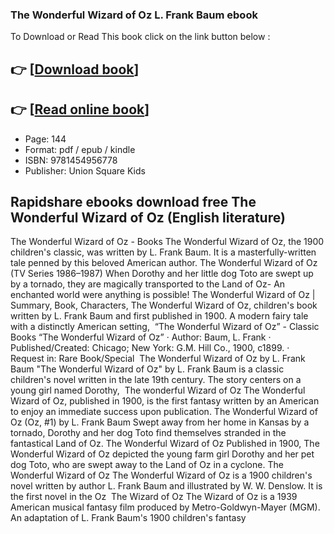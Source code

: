 ### The Wonderful Wizard of Oz L. Frank Baum ebook

To Download or Read This book click on the link button below :

## 👉  [**[Download book](http://ebooksharez.info/download.php?group=book&from=github.com&id=717445&lnk=1063 "Download book")**]

## 👉  [**[Read online book](http://ebooksharez.info/download.php?group=book&from=github.com&id=717445&lnk=1063 "Read online book")**]


* Page: 144
* Format: pdf / epub / kindle
* ISBN: 9781454956778
* Publisher: Union Square Kids



## Rapidshare ebooks download free The Wonderful Wizard of Oz (English literature)



 The Wonderful Wizard of Oz - Books The Wonderful Wizard of Oz, the 1900 children&#039;s classic, was written by L. Frank Baum. It is a masterfully-written tale penned by this beloved American author.
 The Wonderful Wizard of Oz (TV Series 1986–1987) When Dorothy and her little dog Toto are swept up by a tornado, they are magically transported to the Land of Oz- An enchanted world were anything is possible!
 The Wonderful Wizard of Oz | Summary, Book, Characters, The Wonderful Wizard of Oz, children&#039;s book written by L. Frank Baum and first published in 1900. A modern fairy tale with a distinctly American setting, 
 “The Wonderful Wizard of Oz” - Classic Books “The Wonderful Wizard of Oz” · Author: Baum, L. Frank · Published/Created: Chicago; New York: G.M. Hill Co., 1900, c1899. · Request in: Rare Book/Special 
 The Wonderful Wizard of Oz by L. Frank Baum &quot;The Wonderful Wizard of Oz&quot; by L. Frank Baum is a classic children&#039;s novel written in the late 19th century. The story centers on a young girl named Dorothy, 
 The wonderful Wizard of Oz The Wonderful Wizard of Oz, published in 1900, is the first fantasy written by an American to enjoy an immediate success upon publication.
 The Wonderful Wizard of Oz (Oz, #1) by L. Frank Baum Swept away from her home in Kansas by a tornado, Dorothy and her dog Toto find themselves stranded in the fantastical Land of Oz.
 The Wonderful Wizard of Oz Published in 1900, The Wonderful Wizard of Oz depicted the young farm girl Dorothy and her pet dog Toto, who are swept away to the Land of Oz in a cyclone.
 The Wonderful Wizard of Oz The Wonderful Wizard of Oz is a 1900 children&#039;s novel written by author L. Frank Baum and illustrated by W. W. Denslow. It is the first novel in the Oz 
 The Wizard of Oz The Wizard of Oz is a 1939 American musical fantasy film produced by Metro-Goldwyn-Mayer (MGM). An adaptation of L. Frank Baum&#039;s 1900 children&#039;s fantasy 






